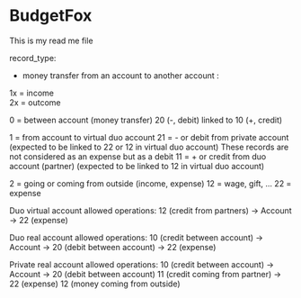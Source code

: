BudgetFox
=========

This is my read me file

record_type:
- money transfer from an account to another account :

1x = income  
2x = outcome

0 = between account (money transfer)
    20 (-, debit) linked to 10 (+, credit)

1 = from account to virtual duo account
    21 = - or debit from private account (expected to be linked to 22 or 12 in virtual duo account)
        These records are not considered as an expense but as a debit
    11 = + or credit from duo account (partner)
        (expected to be linked to 12 in virtual duo account)

2 = going or coming from outside (income, expense)
    12 = wage, gift, ...
    22 = expense

Duo virtual account allowed operations:
12 (credit from partners) -> Account -> 22 (expense)

Duo real account allowed operations:
10 (credit between account) -> Account -> 20 (debit between account)
                                       -> 22 (expense)

Private real account allowed operations:
10 (credit between account)     -> Account -> 20 (debit between account)
11 (credit coming from partner)            -> 22 (expense)
12 (money coming from outside)